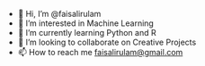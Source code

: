 - 👋 Hi, I’m @faisalirulam
- 👀 I’m interested in Machine Learning
- 🌱 I’m currently learning Python and R
- 💞️ I’m looking to collaborate on Creative Projects
- 📫 How to reach me faisalirulam@gmail.com

<!---
faisalirulam/faisalirulam is a ✨ special ✨ repository because its `README.md` (this file) appears on your GitHub profile.
You can click the Preview link to take a look at your changes.
--->
